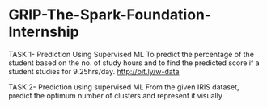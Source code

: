 # GRIP-The-Spark-Foundation-Internship
TASK 1- Prediction Using Supervised ML 
To predict the percentage of the student based on the no. of study hours and to find the predicted score if a student studies for 9.25hrs/day.
http://bit.ly/w-data

TASK 2- Prediction using supervised ML
From the given IRIS dataset, predict the optimum number of clusters and represent it visually
